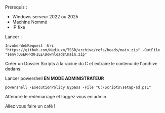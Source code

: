 Prérequis :
- Windows serveur 2022 ou 2025
- Machine Nommé
- IP fixe

Lancer :
```
Invoke-WebRequest -Uri "https://github.com/Nadiuxm/TSSR/archive/refs/heads/main.zip" -OutFile "$env:USERPROFILE\Downloads\main.zip"
```

Créer un Dossier Scripts à la racine du C et extraire le contenu de l'archive dedans.

Lancer powershell **EN MODE ADMINISTRATEUR**
```
powershell -ExecutionPolicy Bypass -File "C:\Scripts\setup-ad.ps1"
```
Attendre le redémarrage et loggez vous en admin.

Allez vous faire un café !

